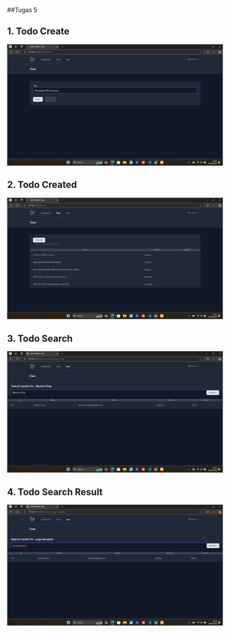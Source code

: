 ##Tugas 5

## 1. Todo Create
![alt text](ScreenshotCreate-1.png)


## 2. Todo Created
![alt text](ScreenshotCreated.png)



## 3. Todo Search
![alt text](<Screenshot Search.png>)




## 4. Todo Search Result
![alt text](SSSearchNamadpn.png)

